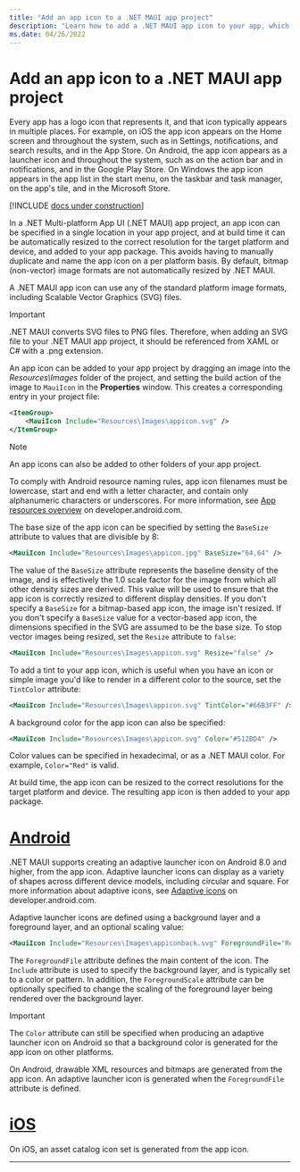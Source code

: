```yaml
---
title: "Add an app icon to a .NET MAUI app project"
description: "Learn how to add a .NET MAUI app icon to your app, which is the logo that represents your app in multiple places."
ms.date: 04/26/2022
---
```


# Add an app icon to a .NET MAUI app project

Every app has a logo icon that represents it, and that icon typically appears in multiple places. For example, on iOS the app icon appears on the Home screen and throughout the system, such as in Settings, notifications, and search results, and in the App Store. On Android, the app icon appears as a launcher icon and throughout the system, such as on the action bar and in notifications, and in the Google Play Store. On Windows the app icon appears in the app list in the start menu, on the taskbar and task manager, on the app's tile, and in the Microsoft Store.

[!INCLUDE [docs under construction](~/includes/preview-note.md)]

In a .NET Multi-platform App UI (.NET MAUI) app project, an app icon can be specified in a single location in your app project, and at build time it can be automatically resized to the correct resolution for the target platform and device, and added to your app package. This avoids having to manually duplicate and name the app icon on a per platform basis. By default, bitmap (non-vector) image formats are not automatically resized by .NET MAUI.

A .NET MAUI app icon can use any of the standard platform image formats, including Scalable Vector Graphics (SVG) files.

> [!IMPORTANT]
> .NET MAUI converts SVG files to PNG files. Therefore, when adding an SVG file to your .NET MAUI app project, it should be referenced from XAML or C# with a .png extension.

An app icon can be added to your app project by dragging an image into the _Resources\Images_ folder of the project, and setting the build action of the image to `MauiIcon` in the **Properties** window. This creates a corresponding entry in your project file:

```xml
<ItemGroup>
    <MauiIcon Include="Resources\Images\appicon.svg" />
</ItemGroup>
```

> [!NOTE]
> An app icons can also be added to other folders of your app project.

To comply with Android resource naming rules, app icon filenames must be lowercase, start and end with a letter character, and contain only alphanumeric characters or underscores. For more information, see [App resources overview](https://developer.android.com/guide/topics/resources/providing-resources) on developer.android.com.

The base size of the app icon can be specified by setting the `BaseSize` attribute to values that are divisible by 8:

```xml
<MauiIcon Include="Resources\Images\appicon.jpg" BaseSize="64,64" />
```

The value of the `BaseSize` attribute represents the baseline density of the image, and is effectively the 1.0 scale factor for the image from which all other density sizes are derived. This value will be used to ensure that the app icon is correctly resized to different display densities. If you don't specify a `BaseSize` for a bitmap-based app icon, the image isn't resized. If you don't specify a `BaseSize` value for a vector-based app icon, the dimensions specified in the SVG are assumed to be the base size. To stop vector images being resized, set the `Resize` attribute to `false`:

```xml
<MauiIcon Include="Resources\Images\appicon.svg" Resize="false" />
```

To add a tint to your app icon, which is useful when you have an icon or simple image you'd like to render in a different color to the source, set the `TintColor` attribute:

```xml
<MauiIcon Include="Resources\Images\appicon.svg" TintColor="#66B3FF" />
```

A background color for the app icon can also be specified:

```xml
<MauiIcon Include="Resources\Images\appicon.svg" Color="#512BD4" />
```

<!-- Valid color values are actually derived from the SKColor struct, rather than Microsoft.Maui.Graphics.Colors. -->
Color values can be specified in hexadecimal, or as a .NET MAUI color. For example, `Color="Red"` is valid.

At build time, the app icon can be resized to the correct resolutions for the target platform and device. The resulting app icon is then added to your app package.

<!-- markdownlint-disable MD025 -->

# [Android](#tab/android)

.NET MAUI supports creating an adaptive launcher icon on Android 8.0 and higher, from the app icon. Adaptive launcher icons can display as a variety of shapes across different device models, including circular and square. For more information about adaptive icons, see [Adaptive icons](https://developer.android.com/guide/practices/ui_guidelines/icon_design_adaptive) on developer.android.com.

Adaptive launcher icons are defined using a background layer and a foreground layer, and an optional scaling value:

```xml
<MauiIcon Include="Resources\Images\appiconback.svg" ForegroundFile="Resources\Images\appiconfore.svg" ForegroundScale="0.65" Color="#512BD4" />
```

The `ForegroundFile` attribute defines the main content of the icon. The `Include` attribute is used to specify the background layer, and is typically set to a color or pattern. In addition, the `ForegroundScale` attribute can be optionally specified to change the scaling of the foreground layer being rendered over the background layer.

> [!IMPORTANT]
> The `Color` attribute can still be specified when producing an adaptive launcher icon on Android so that a background color is generated for the app icon on other platforms.

On Android, drawable XML resources and bitmaps are generated from the app icon. An adaptive launcher icon is generated when the `ForegroundFile` attribute is defined.

# [iOS](#tab/ios)

On iOS, an asset catalog icon set is generated from the app icon.

---
